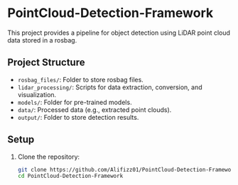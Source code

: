 # PointCloud-Detection-Framework

This project provides a pipeline for object detection using LiDAR point cloud data stored in a rosbag.

## Project Structure
- `rosbag_files/`: Folder to store rosbag files.
- `lidar_processing/`: Scripts for data extraction, conversion, and visualization.
- `models/`: Folder for pre-trained models.
- `data/`: Processed data (e.g., extracted point clouds).
- `output/`: Folder to store detection results.

## Setup
1. Clone the repository:
   ```bash
   git clone https://github.com/Alifizz01/PointCloud-Detection-Framework.git
   cd PointCloud-Detection-Framework
